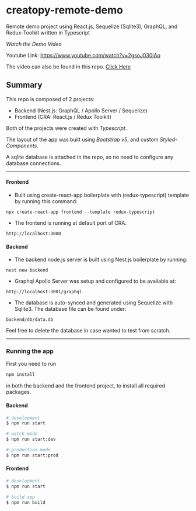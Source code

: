 # creatopy-remote-demo

Remote demo project using React.js, Sequelize (Sqlite3), GraphQL, and Redux-Toolkit written in Typescript

_Watch the Demo Video_

Youtube Link: https://www.youtube.com/watch?v=2gsoJ030iAo

The video can also be found in this repo. [Click Here](App%20Tour%20Demo%20Video.mp4)

## Summary

This repo is composed of 2 projects:

- Backend (Nest.js: GraphQL / Apollo Server / Sequelize)
- Frontend (CRA: React.js / Redux Toolkit)

Both of the projects were created with _Typescript_.

The layout of the app was built using _Bootstrap v5_, and custom _Styled-Components_.

A sqlite database is attached in the repo, so no need to configure any database connections.

---

#### Frontend

- Built using create-react-app boilerplate with (redux-typescript) template by running this command:

`npx create-react-app frontend --template redux-typescript`

- The frontend is running at default port of CRA.

`http://localhost:3000`

#### Backend

- The backend node.js server is built using Nest.js boilerplate by running:

`nest new backend`

- Graphql Apollo Server was setup and configured to be available at:

`http://localhost:3001/graphql`

- The database is auto-synced and generated using Sequelize with Sqlite3. The database file can be found under:

`backend/db/data.db`

Feel free to delete the database in case wanted to test from scratch.

---

### Running the app

First you need to run

```bash
npm install
```

in both the backend and the frontend project, to install all required packages.

#### Backend

```bash
# development
$ npm run start

# watch mode
$ npm run start:dev

# production mode
$ npm run start:prod
```

#### Frontend

```bash
# development
$ npm run start

# build app
$ npm run build
```
